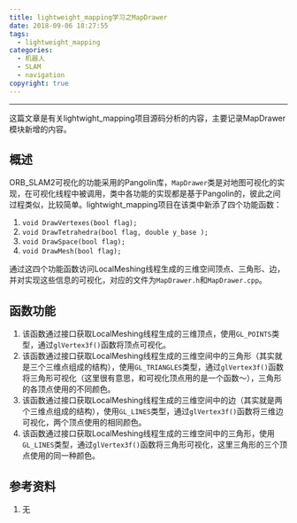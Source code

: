```yaml
---
title: lightweight_mapping学习之MapDrawer
date: 2018-09-06 18:27:55
tags: 
  - lightweight_mapping
categories: 
  - 机器人
  - SLAM
  - navigation
copyright: true
---
```


---

这篇文章是有关lightwight_mapping项目源码分析的内容，主要记录MapDrawer模块新增的内容。

<!--more--->

## 概述

ORB_SLAM2可视化的功能采用的Pangolin库，`MapDrawer`类是对地图可视化的实现，在可视化线程中被调用，类中各功能的实现都是基于Pangolin的，彼此之间过程类似，比较简单。lightwight_mapping项目在该类中新添了四个功能函数：

1. `void DrawVertexes(bool flag);`
2. `void DrawTetrahedra(bool flag, double y_base );`
3. `void DrawSpace(bool flag);`
4. `void DrawMesh(bool flag);`

通过这四个功能函数访问LocalMeshing线程生成的三维空间顶点、三角形、边，并对实现这些信息的可视化，对应的文件为`MapDrawer.h`和`MapDrawer.cpp`。

## 函数功能

1. 该函数通过接口获取LocalMeshing线程生成的三维顶点，使用`GL_POINTS`类型，通过`glVertex3f()`函数将顶点可视化。
2. 该函数通过接口获取LocalMeshing线程生成的三维空间中的三角形（其实就是三个三维点组成的结构），使用`GL_TRIANGLES`类型，通过`glVertex3f()`函数将三角形可视化（这里很有意思，和可视化顶点用的是一个函数～），三角形的各顶点使用的不同颜色。
3. 该函数通过接口获取LocalMeshing线程生成的三维空间中的边（其实就是两个三维点组成的结构），使用`GL_LINES`类型，通过`glVertex3f()`函数将三维边可视化，两个顶点使用的相同颜色。
4. 该函数通过接口获取LocalMeshing线程生成的三维空间中的三角形，使用`GL_LINES`类型，通过`glVertex3f()`函数将三角形可视化，这里三角形的三个顶点使用的同一种颜色。

## 参考资料

1. 无